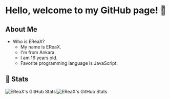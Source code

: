 # Hello, welcome to my GitHub page! 🏓

## About Me
* Who is EReaX?
  * My name is EReaX.
  * I'm from Ankara.
  * I am 16 years old.
  * Favorite programming language is JavaScript.

## 📌 Stats

<img align="left" alt="EReaX's GitHub Stats" src="https://github-readme-stats.vercel.app/api?username=ereaxe&show_icons=true&theme=radical&custom_title=My%20GitHub%20Stats&cache_seconds=18000" />

<img align="center" alt="EReaX's GitHub Stats" src="https://github-readme-stats.vercel.app/api/top-langs/?username=ereaxe&langs_count=8" />

